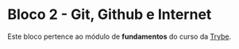# Bloco 2 - Git, Github e Internet

Este bloco pertence ao módulo de **fundamentos** do curso da [Trybe](https://www.betrybe.com/).
